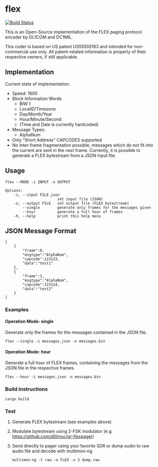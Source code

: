 # flex

[![Build Status](https://travis-ci.org/chris007de/flex.svg?branch=master)](https://travis-ci.org/chris007de/flex/builds)

This is an Open-Source implementation of the FLEX paging protocol encoder by DL1COM and DC1MIL.

This coder is based on US patent US55555183 and intended for non-commercial use only.
All patent-related information is property of their respective owners, if still applicable.

## Implementation

Current state of implementation:

- Speed: 1600
- Block Information Words
  - BIW 1
  - LocalID/Timezone
  - Day/Month/Year
  - Hour/Minute/Second
  - (Time and Date is currently hardcoded)
- Message Types:
  - AlphaNum
- Only "Short Address" CAPCODES supported
- No inter-frame fragmentation possible, messages which do not fit into the current are sent in the next frame.
Currently, it is possible to generate a FLEX bytestream from a JSON input file.

## Usage

```
flex --MODE -i INPUT -o OUTPUT

Options:
    -i, --input FILE.json
                        set input file (JSON)
    -o, --output FILE   set output file (FLEX bytestream)
        --single        generate only frames for the messages given
        --hour          generate a full hour of frames
    -h, --help          print this help menu
```

## JSON Message Format

```
[  
    {  
        "frame":0,
        "msgtype":"AlphaNum",
        "capcode":123123,
        "data":"test1"        
    },
    {  
        "frame":1,
        "msgtype":"AlphaNum",
        "capcode":123124,
        "data":"test2"
    }
]
```

### Examples

#### Operation Mode: single

Generate only the frames for the messages contained in the JSON file.

```
flex --single -i messages.json -o messages.bin
```


#### Operation Mode: hour

Generate a full hour of FLEX frames, containing the messages from the JSON file in the respective frames.

```
flex --hour -i messages.json -o messages.bin
```

### Build instructions

```
cargo build
```

### Test

1. Generate FLEX bytestream (see examples above)
2. Modulate bytestream using 2-FSK modulator (e.g. https://github.com/dl0muc/gr-flexpager)
3. Send directly to pager using your favorite SDR or dump audio to raw audio file and decode with multimon-ng 

    ```
    multimon-ng -t raw -a FLEX -v 3 dump.raw
    ```


